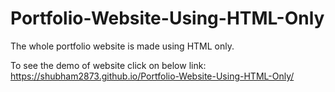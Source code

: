 # Portfolio-Website-Using-HTML-Only
The whole portfolio website is made using HTML only.

To see the demo of website click on below link:
https://shubham2873.github.io/Portfolio-Website-Using-HTML-Only/
